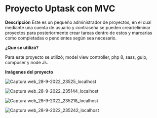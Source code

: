 # Proyecto Uptask con MVC
**Descripción** 
Este es un pequeño administrador de proyectos, en el cual mediante una cuenta de usuario y contraseña se pueden crear/eliminar proyectos para posteriormente crear tareas dentro de estos y marcarlas como completadas o pendientes según sea necesario.

**¿Que se utilizó?**

Para este proyecto se utilizó; model view controller, php 8, sass, gulp, composer y node Js.

**Imágenes del proyecto**

![Captura web_28-9-2022_23525_localhost](https://user-images.githubusercontent.com/65583500/192942323-2beb2138-b2a1-4790-8345-abf93e127cb4.jpeg)


![Captura web_28-9-2022_235144_localhost](https://user-images.githubusercontent.com/65583500/192942405-282e1e39-5dbb-4061-b757-e19b07422410.jpeg)


![Captura web_28-9-2022_235218_localhost](https://user-images.githubusercontent.com/65583500/192942407-cc269f14-593c-41e3-a211-d6dff13db260.jpeg)


![Captura web_28-9-2022_235242_localhost](https://user-images.githubusercontent.com/65583500/192942409-0b82a7e4-d6f0-4926-bd0c-813b2f3f1b9d.jpeg)
